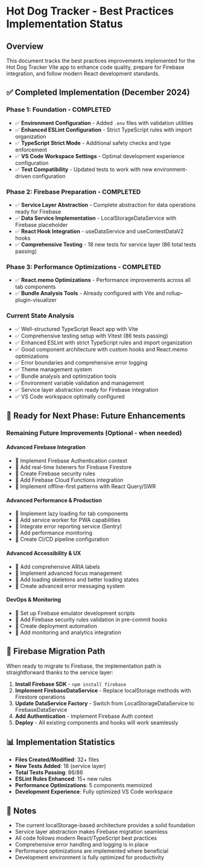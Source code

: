 # Hot Dog Tracker - Best Practices Implementation Status

## Overview

This document tracks the best practices improvements implemented for the Hot Dog Tracker Vite app to enhance code quality, prepare for Firebase integration, and follow modern React development standards.

## ✅ Completed Implementation (December 2024)

### **Phase 1: Foundation - COMPLETED**

- ✅ **Environment Configuration** - Added `.env` files with validation utilities
- ✅ **Enhanced ESLint Configuration** - Strict TypeScript rules with import organization  
- ✅ **TypeScript Strict Mode** - Additional safety checks and type enforcement
- ✅ **VS Code Workspace Settings** - Optimal development experience configuration
- ✅ **Test Compatibility** - Updated tests to work with new environment-driven configuration

### **Phase 2: Firebase Preparation - COMPLETED**

- ✅ **Service Layer Abstraction** - Complete abstraction for data operations ready for Firebase
- ✅ **Data Service Implementation** - LocalStorageDataService with Firebase placeholder
- ✅ **React Hook Integration** - useDataService and useContestDataV2 hooks
- ✅ **Comprehensive Testing** - 18 new tests for service layer (86 total tests passing)

### **Phase 3: Performance Optimizations - COMPLETED**

- ✅ **React.memo Optimizations** - Performance improvements across all tab components
- ✅ **Bundle Analysis Tools** - Already configured with Vite and rollup-plugin-visualizer

### **Current State Analysis**

- ✅ Well-structured TypeScript React app with Vite
- ✅ Comprehensive testing setup with Vitest (86 tests passing)
- ✅ Enhanced ESLint with strict TypeScript rules and import organization
- ✅ Good component architecture with custom hooks and React.memo optimizations
- ✅ Error boundaries and comprehensive error logging
- ✅ Theme management system
- ✅ Bundle analysis and optimization tools
- ✅ Environment variable validation and management
- ✅ Service layer abstraction ready for Firebase integration
- ✅ VS Code workspace optimally configured

## 🚀 Ready for Next Phase: Future Enhancements

### **Remaining Future Improvements** (Optional - when needed)

#### **Advanced Firebase Integration**

- 🔄 Implement Firebase Authentication context
- 🔄 Add real-time listeners for Firebase Firestore
- 🔄 Create Firebase security rules
- 🔄 Add Firebase Cloud Functions integration
- 🔄 Implement offline-first patterns with React Query/SWR

#### **Advanced Performance & Production**

- 🔄 Implement lazy loading for tab components
- 🔄 Add service worker for PWA capabilities
- 🔄 Integrate error reporting service (Sentry)
- 🔄 Add performance monitoring
- 🔄 Create CI/CD pipeline configuration

#### **Advanced Accessibility & UX**

- 🔄 Add comprehensive ARIA labels
- 🔄 Implement advanced focus management
- 🔄 Add loading skeletons and better loading states
- 🔄 Create advanced error messaging system

#### **DevOps & Monitoring**

- 🔄 Set up Firebase emulator development scripts
- 🔄 Add Firebase security rules validation in pre-commit hooks
- 🔄 Create deployment automation
- 🔄 Add monitoring and analytics integration

## 🎯 Firebase Migration Path

When ready to migrate to Firebase, the implementation path is straightforward thanks to the service layer:

1. **Install Firebase SDK** - `npm install firebase`
2. **Implement FirebaseDataService** - Replace localStorage methods with Firestore operations
3. **Update DataService Factory** - Switch from LocalStorageDataService to FirebaseDataService
4. **Add Authentication** - Implement Firebase Auth context
5. **Deploy** - All existing components and hooks will work seamlessly

## 📊 Implementation Statistics

- **Files Created/Modified**: 32+ files
- **New Tests Added**: 18 (service layer)
- **Total Tests Passing**: 86/86
- **ESLint Rules Enhanced**: 15+ new rules
- **Performance Optimizations**: 5 components memoized
- **Development Experience**: Fully optimized VS Code workspace

## 📝 Notes

- The current localStorage-based architecture provides a solid foundation
- Service layer abstraction makes Firebase migration seamless  
- All code follows modern React/TypeScript best practices
- Comprehensive error handling and logging is in place
- Performance optimizations are implemented where beneficial
- Development environment is fully optimized for productivity

